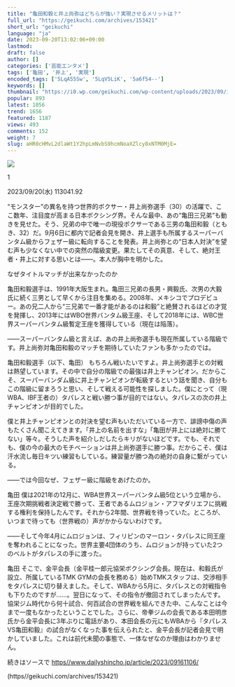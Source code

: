 ```yaml
---
title: "亀田和毅と井上尚弥はどちらが強い？実現させるメリットは？"
full_url: "https://geikuchi.com/archives/153421"
short_url: "geikuchi"
language: "ja"
date: 2023-09-20T13:02:06+09:00
lastmod: 
draft: false
author: []
categories: ['芸能エンタメ']
tags: ['亀田', '井上', '実現']
encoded_tags: ['5LqA55Sw', '5LqV5LiK', '5a6f54--']
keywords: []
thumbnail: "https://i0.wp.com/geikuchi.com/wp-content/uploads/2023/09/images-7.jpeg?fit=640%2C480&ssl=1"
popular: 893
latest: 1056
trend: 1656
featured: 1187
views: 493
comments: 152
weight: 7
slug: aHR0cHMvL2dlaWt1Y2hpLmNvbS9hcmNoaXZlcy8xNTM0MjE=
---
```


![](https://i0.wp.com/geikuchi.com/wp-content/uploads/2023/09/images-7.jpeg?fit=640%2C480&ssl=1)

<div><p class='t_h'><p>1 <p> 2023/09/20(水) 113041.92 </p></p></p><p> “モンスター”の異名を持つ世界的ボクサー・井上尚弥選手（30）の活躍で、ここ数年、注目度が高まる日本ボクシング界。そんな最中、あの“亀田三兄弟”も動きを見せた。そう、兄弟の中で唯一の現役ボクサーである三男の亀田和毅（ともき、32）だ。9月6日に都内で記者会見を開き、井上選手も所属するスーパーバンタム級からフェザー級に転向することを発表。井上尚弥との“日本人対決”を望む声も少なくない中での突然の階級変更。果たしてその真意、そして、絶対王者・井上に対する思いとは――。本人が胸中を明かした。 </p> <p>なぜタイトルマッチが出来なかったのか</p> <p>亀田和毅選手は、1991年大阪生まれ。亀田三兄弟の長男・興毅氏、次男の大毅氏に続く三男として早くから注目を集める。2008年、メキシコでプロデビュー。あの兄二人から“三兄弟で一番才能があるのは和毅”と絶賛されるほどの才覚を発揮し、2013年にはWBO世界バンタム級王座、そして2018年には、WBC世界スーパーバンタム級暫定王座を獲得している（現在は陥落）。</p> <p>――スーパーバンタム級と言えば、あの井上尚弥選手も現在所属している階級です。井上尚弥対亀田和毅のマッチを期待していたファンも多かったのでは。</p> <p>亀田和毅選手（以下、亀田） もちろん戦いたいですよ。井上尚弥選手との対戦は熱望しています。その中で自分の階級での最強は井上チャンピオン。だからこそ、スーパーバンダム級に井上チャンピオンが転級するという話を聞き、自分もこの階級に留まろうと思い、そして戦える可能性を探しました。僕にとって（現WBA、IBF王者の）タパレスと戦い勝つ事が目的ではない。タパレスの次の井上チャンピオンが目的でした。</p> <p>僕と井上チャンピオンとの対決を望む声もいただいている一方で、誹謗中傷の声もたくさん聞こえてきます。「井上の名前を出すな」「亀田が井上には絶対に勝てない」等々。そうした声を紹介しだしたらキリがないほどです。でも、それでも、僕の今の最大のモチベーションは井上尚弥選手に勝つ事。だからこそ、僕は汗水流し毎日キツい練習もしている。練習量が勝つ為の絶対の自身に繋がっている。</p> <p>――では今回なぜ、フェザー級に階級をあげたのか。</p> <p>亀田 僕は2021年の12月に、WBA世界スーパーバンタム級5位という立場から、王座次期挑戦者決定戦で勝って、王者であるムロジョン・アフマダリエフに挑戦する権利を保持したんです。それから2年間、世界戦を待っていた。ところが、いつまで待っても（世界戦の）声がかからないわけです。</p> <p>――そして今年4月にムロジョンは、フィリピンのマーロン・タパレスに同王座を奪われることになった。世界主要4団体のうち、ムロジョンが持っていた2つのベルトがタパレスの手に渡った。</p> <p>亀田 そこで、金平会長（金平桂一郎元協栄ボクシング会長。現在は、和毅氏が設立、所属しているTMK GYMの会長を務める）始めTMKスタッフは、交渉相手をタパレスに切り替えました。そして、WBAから5月に、タパレスとの対戦指令も下りたのですが……。翌日になって、その指令が撤回されてしまったんです。協栄ジム時代から何十試合、何百試合の世界戦を組んできた中、こんなことは今まで一度もなかったということでした。さらに、帝拳ジムの会長である本田明彦氏から金平会長に3年ぶりに電話があり、本田会長の元にもWBAから『タパレスVS亀田和毅』の試合がなくなった事を伝えられたと、金平会長が記者会見で明かしていました。これは前代未聞の事態で、一体なぜなのか理由はわかりません。</p> <p>続きはソースで <a rel='noopener' target='_blank' href='https//www.dailyshincho.jp/article/2023/09161106/'>https//www.dailyshincho.jp/article/2023/09161106/</a></p> </div>

(https//geikuchi.com/archives/153421)
